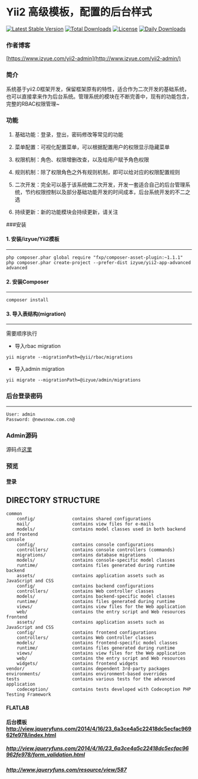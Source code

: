 Yii2 高级模板，配置的后台样式
===============================

[![Latest Stable Version](https://poser.pugx.org/izyue/yii2-app-advanced/v/stable)](https://packagist.org/packages/izyue/yii2-app-advanced)
[![Total Downloads](https://poser.pugx.org/izyue/yii2-app-advanced/downloads)](https://packagist.org/packages/izyue/yii2-app-advanced)
[![License](https://poser.pugx.org/izyue/yii2-app-advanced/license)](https://packagist.org/packages/izyue/yii2-app-advanced)
[![Daily Downloads](https://poser.pugx.org/izyue/yii2-app-advanced/d/daily)](https://packagist.org/packages/izyue/yii2-app-advanced)

### 作者博客

[https://www.izyue.com/yii2-admin](http://www.izyue.com/yii2-admin/)

### 简介

系统基于yii2.0框架开发，保留框架原有的特性，适合作为二次开发的基础系统，也可以直接拿来作为后台系统。管理系统的模块在不断完善中，现有的功能包含，完整的RBAC权限管理~

### 功能

1. 基础功能：登录，登出，密码修改等常见的功能

2. 菜单配置：可视化配置菜单，可以根据配置用户的权限显示隐藏菜单

3. 权限机制：角色、权限增删改查，以及给用户赋予角色权限

4. 规则机制：除了权限角色之外有规则机制，即可以给对应的权限配置规则

5. 二次开发：完全可以基于该系统做二次开发，开发一套适合自己的后台管理系统，节约权限控制以及部分基础功能开发的时间成本，后台系统开发的不二之选

6. 持续更新：新的功能模块会持续更新，请关注

###安装

#### 1. 安装/izyue/Yii2模板
---

```
php composer.phar global require "fxp/composer-asset-plugin:~1.1.1"
php composer.phar create-project --prefer-dist izyue/yii2-app-advanced advanced
```

#### 2. 安装Composer
---

```
composer install
```

#### 3. 导入表结构(migration)
---

需要顺序执行

- 导入rbac migration

```
yii migrate --migrationPath=@yii/rbac/migrations
```
- 导入admin migration

```
yii migrate --migrationPath=@izyue/admin/migrations
```

### 后台登录密码
---

```
User: admin
Password: @newsnow.com.cn@
```

### Admin源码

源码点[这里](https://github.com/liulipeng/Yii2-Admin)


### 预览

#### 登录



DIRECTORY STRUCTURE
-------------------

```
common
    config/              contains shared configurations
    mail/                contains view files for e-mails
    models/              contains model classes used in both backend and frontend
console
    config/              contains console configurations
    controllers/         contains console controllers (commands)
    migrations/          contains database migrations
    models/              contains console-specific model classes
    runtime/             contains files generated during runtime
backend
    assets/              contains application assets such as JavaScript and CSS
    config/              contains backend configurations
    controllers/         contains Web controller classes
    models/              contains backend-specific model classes
    runtime/             contains files generated during runtime
    views/               contains view files for the Web application
    web/                 contains the entry script and Web resources
frontend
    assets/              contains application assets such as JavaScript and CSS
    config/              contains frontend configurations
    controllers/         contains Web controller classes
    models/              contains frontend-specific model classes
    runtime/             contains files generated during runtime
    views/               contains view files for the Web application
    web/                 contains the entry script and Web resources
    widgets/             contains frontend widgets
vendor/                  contains dependent 3rd-party packages
environments/            contains environment-based overrides
tests                    contains various tests for the advanced application
    codeception/         contains tests developed with Codeception PHP Testing Framework
```

#### FLATLAB
#### 后台模板 http://view.jqueryfuns.com/2014/4/16/23_6a3ce4a5c22418dc5ecfac96962fe978/index.html
##### http://view.jqueryfuns.com/2014/4/16/23_6a3ce4a5c22418dc5ecfac96962fe978/form_validation.html
##### http://www.jqueryfuns.com/resource/view/587
